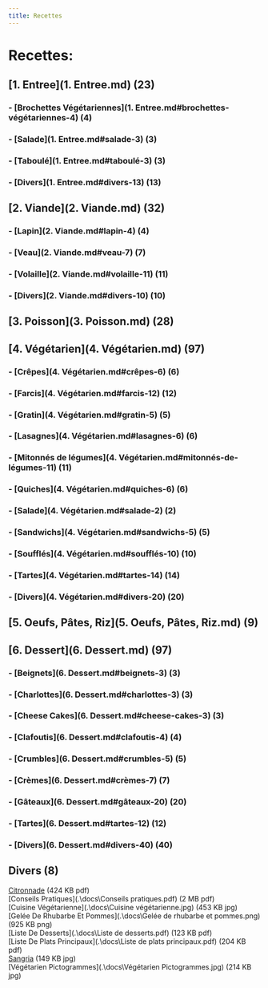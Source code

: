 ```yaml
---
title: Recettes
---  
```

# Recettes:  
## [1. Entree](1. Entree.md) (23)  
### - [Brochettes Végétariennes](1. Entree.md#brochettes-végétariennes-4) (4)  
### - [Salade](1. Entree.md#salade-3) (3)  
### - [Taboulé](1. Entree.md#taboulé-3) (3)  
### - [Divers](1. Entree.md#divers-13) (13)  
## [2. Viande](2. Viande.md) (32)  
### - [Lapin](2. Viande.md#lapin-4) (4)  
### - [Veau](2. Viande.md#veau-7) (7)  
### - [Volaille](2. Viande.md#volaille-11) (11)  
### - [Divers](2. Viande.md#divers-10) (10)  
## [3. Poisson](3. Poisson.md) (28)  
## [4. Végétarien](4. Végétarien.md) (97)  
### - [Crêpes](4. Végétarien.md#crêpes-6) (6)  
### - [Farcis](4. Végétarien.md#farcis-12) (12)  
### - [Gratin](4. Végétarien.md#gratin-5) (5)  
### - [Lasagnes](4. Végétarien.md#lasagnes-6) (6)  
### - [Mitonnés de légumes](4. Végétarien.md#mitonnés-de-légumes-11) (11)  
### - [Quiches](4. Végétarien.md#quiches-6) (6)  
### - [Salade](4. Végétarien.md#salade-2) (2)  
### - [Sandwichs](4. Végétarien.md#sandwichs-5) (5)  
### - [Soufflés](4. Végétarien.md#soufflés-10) (10)  
### - [Tartes](4. Végétarien.md#tartes-14) (14)  
### - [Divers](4. Végétarien.md#divers-20) (20)  
## [5. Oeufs, Pâtes, Riz](5. Oeufs, Pâtes, Riz.md) (9)  
## [6. Dessert](6. Dessert.md) (97)  
### - [Beignets](6. Dessert.md#beignets-3) (3)  
### - [Charlottes](6. Dessert.md#charlottes-3) (3)  
### - [Cheese Cakes](6. Dessert.md#cheese-cakes-3) (3)  
### - [Clafoutis](6. Dessert.md#clafoutis-4) (4)  
### - [Crumbles](6. Dessert.md#crumbles-5) (5)  
### - [Crèmes](6. Dessert.md#crèmes-7) (7)  
### - [Gâteaux](6. Dessert.md#gâteaux-20) (20)  
### - [Tartes](6. Dessert.md#tartes-12) (12)  
### - [Divers](6. Dessert.md#divers-40) (40)  
## Divers (8)  
[Citronnade](.\docs\Citronnade.pdf) (424 KB pdf)  
[Conseils Pratiques](.\docs\Conseils pratiques.pdf) (2 MB pdf)  
[Cuisine Végétarienne](.\docs\Cuisine végétarienne.jpg) (453 KB jpg)  
[Gelée De Rhubarbe Et Pommes](.\docs\Gelée de rhubarbe et pommes.png) (925 KB png)  
[Liste De Desserts](.\docs\Liste de desserts.pdf) (123 KB pdf)  
[Liste De Plats Principaux](.\docs\Liste de plats principaux.pdf) (204 KB pdf)  
[Sangria](.\docs\Sangria.jpg) (149 KB jpg)  
[Végétarien Pictogrammes](.\docs\Végétarien Pictogrammes.jpg) (214 KB jpg)  
